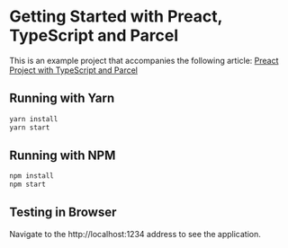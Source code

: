 # Getting Started with Preact, TypeScript and Parcel

This is an example project that accompanies the following article:
[Preact Project with TypeScript and Parcel](https://denys.dev/preact-project-with-typescript-and-parcel/)

## Running with Yarn

```bash
yarn install
yarn start
```

## Running with NPM

```bash
npm install
npm start
```

## Testing in Browser

Navigate to the http://localhost:1234 address to see the application.